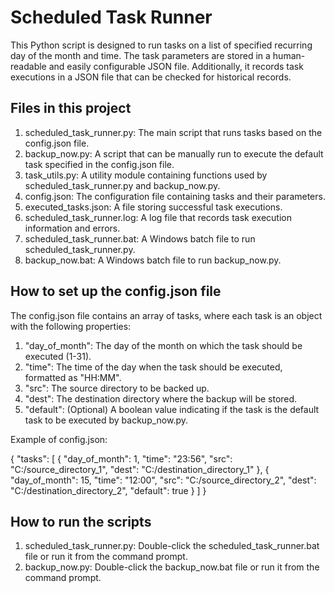 # Scheduled Task Runner

This Python script is designed to run tasks on a list of specified recurring day of the month and time. The task parameters are stored in a human-readable and easily configurable JSON file. Additionally, it records task executions in a JSON file that can be checked for historical records.

## Files in this project

1. scheduled_task_runner.py: The main script that runs tasks based on the config.json file.
2. backup_now.py: A script that can be manually run to execute the default task specified in the config.json file.
3. task_utils.py: A utility module containing functions used by scheduled_task_runner.py and backup_now.py.
4. config.json: The configuration file containing tasks and their parameters.
5. executed_tasks.json: A file storing successful task executions.
6. scheduled_task_runner.log: A log file that records task execution information and errors.
7. scheduled_task_runner.bat: A Windows batch file to run scheduled_task_runner.py.
8. backup_now.bat: A Windows batch file to run backup_now.py.

## How to set up the config.json file

The config.json file contains an array of tasks, where each task is an object with the following properties:

1. "day_of_month": The day of the month on which the task should be executed (1-31).
2. "time": The time of the day when the task should be executed, formatted as "HH:MM".
3. "src": The source directory to be backed up.
4. "dest": The destination directory where the backup will be stored.
5. "default": (Optional) A boolean value indicating if the task is the default task to be executed by backup_now.py.

Example of config.json:

{
  "tasks": [
    {
      "day_of_month": 1,
      "time": "23:56",
      "src": "C:/source_directory_1",
      "dest": "C:/destination_directory_1"
    },
    {
      "day_of_month": 15,
      "time": "12:00",
      "src": "C:/source_directory_2",
      "dest": "C:/destination_directory_2",
      "default": true
    }
  ]
}

## How to run the scripts

1. scheduled_task_runner.py: Double-click the scheduled_task_runner.bat file or run it from the command prompt.
2. backup_now.py: Double-click the backup_now.bat file or run it from the command prompt.